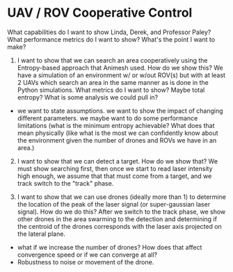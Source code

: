 UAV / ROV Cooperative Control
=============================

What capabilities do I want to show Linda, Derek, and Professor Paley? What performance metrics do I want to show? What's the point I want to make?

1. I want to show that we can search an area cooperatively using the Entropy-based approach that Animesh used. How do we show this? We have a simulation of an environment w/ or w/out ROV(s) but with at least 2 UAVs which search an area in the same manner as is done in the Python simulations. What metrics do I want to show? Maybe total entropy? What is some analysis we could pull in?
- we want to state assumptions. we want to show the impact of changing different parameters. we maybe want to do some performance limitations (what is the minimum entropy achievable? What does that mean physically (like what is the most we can confidently know about the environment given the number of drones and ROVs we have in an area.)


2. I want to show that we can detect a target. How do we show that? We must show searching first, then once we start to read laser intensity high enough, we assume that that must come from a target, and we track switch to the "track" phase.

3. I want to show that we can use drones (ideally more than 1) to determine the location of the peak of the laser signal (or super-gaussian laser signal). How do we do this? After we switch to the track phase, we show other drones in the area swarming to the detection and determining if the centroid of the drones corresponds with the laser axis projected on the lateral plane.
- what if we increase the number of drones? How does that affect convergence speed or if we can converge at all? 
- Robustness to noise or movement of the drone.



